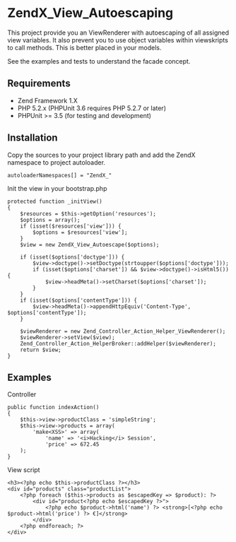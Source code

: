 # ZendX_View_Autoescaping

This project provide you an ViewRenderer with autoescaping of all assigned view variables. It also prevent you to use object variables within viewskripts to call methods. This is better placed in your models.

See the examples and tests to understand the facade concept.

## Requirements

* Zend Framework 1.X
* PHP 5.2.x (PHPUnit 3.6 requires PHP 5.2.7 or later)
* PHPUnit >= 3.5 (for testing and development)

## Installation

Copy the sources to your project library path and add the ZendX namespace to project autoloader.

    autoloaderNamespaces[] = "ZendX_"

Init the view in your bootstrap.php

    protected function _initView()
    {
        $resources = $this->getOption('resources');
        $options = array();
        if (isset($resources['view'])) {
            $options = $resources['view'];
        }
        $view = new ZendX_View_Autoescape($options);

        if (isset($options['doctype'])) {
            $view->doctype()->setDoctype(strtoupper($options['doctype']));
            if (isset($options['charset']) && $view->doctype()->isHtml5()) {
                $view->headMeta()->setCharset($options['charset']);
            }
        }
        if (isset($options['contentType'])) {
            $view->headMeta()->appendHttpEquiv('Content-Type', $options['contentType']);
        }
        
        $viewRenderer = new Zend_Controller_Action_Helper_ViewRenderer();
        $viewRenderer->setView($view);
        Zend_Controller_Action_HelperBroker::addHelper($viewRenderer);
        return $view;
    }

## Examples
Controller

    public function indexAction()
    {
        $this->view->productClass = 'simpleString';
        $this->view->products = array(
            'make<XSS>' => array(
                'name' => '<i>Hacking</i> Session',
                'price' => 672.45
        );
    }


View script

    <h3><?php echo $this->productClass ?></h3>
    <div id="products" class="productList">
        <?php foreach ($this->products as $escapedKey => $product): ?>
            <div id="product<?php echo $escapedKey ?>">
                <?php echo $product->html('name') ?> <strong>[<?php echo $product->html('price') ?> €]</strong>
            </div>
        <?php endforeach; ?>
    </div>
